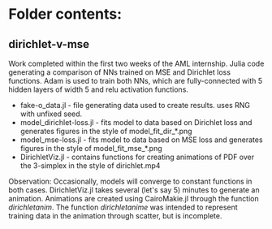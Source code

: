 # Folder contents:
## dirichlet-v-mse
Work completed within the first two weeks of the AML internship. Julia code generating a comparison of NNs trained on MSE and Dirichlet loss functions. Adam is used to train both NNs, which are fully-connected with 5 hidden layers of width 5 and relu activation functions.

* fake-o_data.jl - file generating data used to create results. uses RNG with unfixed seed.
* model_dirichlet-loss.jl - fits model to data based on Dirichlet loss and generates figures in the style of model_fit_dir_*.png
* model_mse-loss.jl - fits model to data based on MSE loss and generates figures in the style of model_fit_mse_*.png
* DirichletViz.jl - contains functions for creating animations of PDF over the 3-simplex in the style of dirichlet.mp4

Observation: Occasionally, models will converge to constant functions in both cases. DirichletViz.jl takes several (let's say 5) minutes to generate an animation. Animations are created using CairoMakie.jl through the function *dirichletanim*. The function *dirichletanime* was intended to represent training data in the animation through scatter, but is incomplete.
